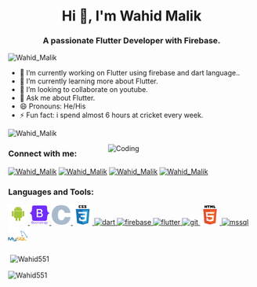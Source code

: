<h1 align="center">Hi 👋, I'm Wahid Malik</h1>
<h3 align="center">A passionate Flutter Developer with Firebase.</h3>           

<p align="left"> <img src="https://komarev.com/ghpvc/?username=Wahid551&label=Profile%20views&color=0e75b6&style=flat" alt="Wahid_Malik" /> </p>

- 🔭 I’m currently working on Flutter using firebase and dart language..
- 🌱 I’m currently learning more about Flutter.
- 👯 I’m looking to collaborate on youtube.
- 💬 Ask me about Flutter.
- 😄 Pronouns: He/His
- ⚡ Fun fact: i spend almost 6 hours at cricket every week.

<p align="left"> <img src="https://komarev.com/ghpvc/?username=Wahid551&label=Profile%20views&color=129e00&style=plastic" alt="Wahid_Malik" /> </p>
<img align="right" alt="Coding" width="300" src="https://cdn.dribbble.com/users/2646423/screenshots/5507196/computer.gif">  
<h3 align="left">Connect with me:</h3>
<p align="left">
<a href="https://twitter.com/pchrmg2" target="blank"><img align="center" src="https://cdn.jsdelivr.net/npm/simple-icons@3.0.1/icons/twitter.svg" alt="Wahid_Malik" height="30" width="40" /></a>
<a href="https://www.linkedin.com/in/wahid-ali-932b00177/" target="blank"><img align="center" src="https://cdn.jsdelivr.net/npm/simple-icons@3.0.1/icons/linkedin.svg" alt="Wahid_Malik" height="30" width="40" /></a>
<a href="https://www.facebook.com/malik.wahid.94009/" target="blank"><img align="center" src="https://cdn.jsdelivr.net/npm/simple-icons@3.0.1/icons/facebook.svg" alt="Wahid_Malik" height="30" width="40" /></a>
<a href="https://www.instagram.com/pcharming474/" target="blank"><img align="center" src="https://cdn.jsdelivr.net/npm/simple-icons@3.0.1/icons/instagram.svg" alt="Wahid_Malik" height="30" width="40" /></a>

</p>
<h3 align="left">Languages and Tools:</h3>
<p align="left"> <a href="https://developer.android.com" target="_blank"> <img src="https://raw.githubusercontent.com/devicons/devicon/master/icons/android/android-original-wordmark.svg" alt="android" width="40" height="40"/> </a> <a href="https://getbootstrap.com" target="_blank"> <img src="https://raw.githubusercontent.com/devicons/devicon/master/icons/bootstrap/bootstrap-plain-wordmark.svg" alt="bootstrap" width="40" height="40"/> </a> <a href="https://www.cprogramming.com/" target="_blank"> <img src="https://raw.githubusercontent.com/devicons/devicon/master/icons/c/c-original.svg" alt="c" width="40" height="40"/> </a> <a href="https://www.w3schools.com/css/" target="_blank"> <img src="https://raw.githubusercontent.com/devicons/devicon/master/icons/css3/css3-original-wordmark.svg" alt="css3" width="40" height="40"/> </a> <a href="https://dart.dev" target="_blank"> <img src="https://www.vectorlogo.zone/logos/dartlang/dartlang-icon.svg" alt="dart" width="40" height="40"/> </a> <a href="https://firebase.google.com/" target="_blank"> <img src="https://www.vectorlogo.zone/logos/firebase/firebase-icon.svg" alt="firebase" width="40" height="40"/> </a> <a href="https://flutter.dev" target="_blank"> <img src="https://www.vectorlogo.zone/logos/flutterio/flutterio-icon.svg" alt="flutter" width="40" height="40"/> </a> <a href="https://git-scm.com/" target="_blank"> <img src="https://www.vectorlogo.zone/logos/git-scm/git-scm-icon.svg" alt="git" width="40" height="40"/> </a> <a href="https://www.w3.org/html/" target="_blank"> <img src="https://raw.githubusercontent.com/devicons/devicon/master/icons/html5/html5-original-wordmark.svg" alt="html5" width="40" height="40"/> </a><a href="https://www.microsoft.com/en-us/sql-server" target="_blank"> <img src="https://cdn.worldvectorlogo.com/logos/microsoft-sql-server.svg" alt="mssql" width="40" height="40"/> </a> <a href="https://www.mysql.com/" target="_blank"> <img src="https://raw.githubusercontent.com/devicons/devicon/master/icons/mysql/mysql-original-wordmark.svg" alt="mysql" width="40" height="40"/> </a> </p>



<p>&nbsp;<img align="center" src="https://github-readme-stats.vercel.app/api?username=Wahid551&show_icons=true&locale=en" alt="Wahid551" /></p>

<p><img align="center" src="https://github-readme-streak-stats.herokuapp.com/?user=Wahid551&" alt="Wahid551" /></p>


